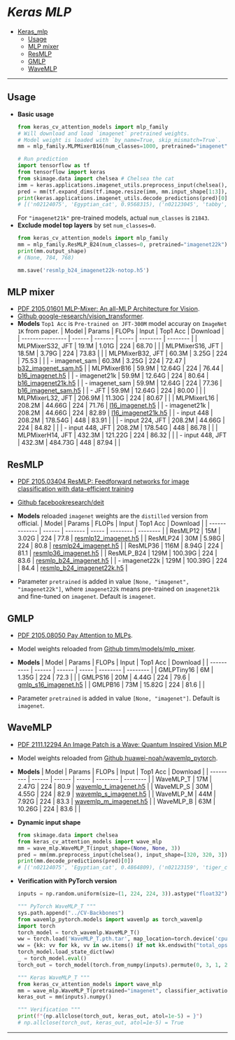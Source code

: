 # ___Keras MLP___
<!-- TOC depthFrom:1 depthTo:6 withLinks:1 updateOnSave:1 orderedList:0 -->

- [Keras_mlp](#kerasmlp)
  - [Usage](#usage)
  - [MLP mixer](#mlp-mixer)
  - [ResMLP](#resmlp)
  - [GMLP](#gmlp)
  - [WaveMLP](#wavemlp)

<!-- /TOC -->
***

## Usage
  - **Basic usage**
    ```py
    from keras_cv_attention_models import mlp_family
    # Will download and load `imagenet` pretrained weights.
    # Model weight is loaded with `by_name=True, skip_mismatch=True`.
    mm = mlp_family.MLPMixerB16(num_classes=1000, pretrained="imagenet")

    # Run prediction
    import tensorflow as tf
    from tensorflow import keras
    from skimage.data import chelsea # Chelsea the cat
    imm = keras.applications.imagenet_utils.preprocess_input(chelsea(), mode='tf') # model="tf" or "torch"
    pred = mm(tf.expand_dims(tf.image.resize(imm, mm.input_shape[1:3]), 0)).numpy()
    print(keras.applications.imagenet_utils.decode_predictions(pred)[0])
    # [('n02124075', 'Egyptian_cat', 0.9568315), ('n02123045', 'tabby', 0.017994137), ...]
    ```
    For `"imagenet21k"` pre-trained models, actual `num_classes` is `21843`.
  - **Exclude model top layers** by set `num_classes=0`.
    ```py
    from keras_cv_attention_models import mlp_family
    mm = mlp_family.ResMLP_B24(num_classes=0, pretrained="imagenet22k")
    print(mm.output_shape)
    # (None, 784, 768)

    mm.save('resmlp_b24_imagenet22k-notop.h5')
    ```
## MLP mixer
  - [PDF 2105.01601 MLP-Mixer: An all-MLP Architecture for Vision](https://arxiv.org/pdf/2105.01601.pdf).
  - [Github google-research/vision_transformer](https://github.com/google-research/vision_transformer#available-mixer-models).
  - **Models** `Top1 Acc` is `Pre-trained on JFT-300M` model accuray on `ImageNet 1K` from paper.
    | Model            | Params | FLOPs   | Input | Top1 Acc | Download |
    | ---------------- | ------ | ------- | ----- | -------- | -------- |
    | MLPMixerS32, JFT | 19.1M  | 1.01G   | 224   | 68.70    |          |
    | MLPMixerS16, JFT | 18.5M  | 3.79G   | 224   | 73.83    |          |
    | MLPMixerB32, JFT | 60.3M  | 3.25G   | 224   | 75.53    |          |
    | - imagenet_sam   | 60.3M  | 3.25G   | 224   | 72.47    | [b32_imagenet_sam.h5](https://github.com/leondgarse/keras_cv_attention_models/releases/download/mlp_family/mlp_mixer_b32_imagenet_sam.h5) |
    | MLPMixerB16      | 59.9M  | 12.64G  | 224   | 76.44    | [b16_imagenet.h5](https://github.com/leondgarse/keras_cv_attention_models/releases/download/mlp_family/mlp_mixer_b16_imagenet.h5) |
    | - imagenet21k    | 59.9M  | 12.64G  | 224   | 80.64    | [b16_imagenet21k.h5](https://github.com/leondgarse/keras_cv_attention_models/releases/download/mlp_family/mlp_mixer_b16_imagenet21k.h5) |
    | - imagenet_sam   | 59.9M  | 12.64G  | 224   | 77.36    | [b16_imagenet_sam.h5](https://github.com/leondgarse/keras_cv_attention_models/releases/download/mlp_family/mlp_mixer_b16_imagenet_sam.h5) |
    | - JFT            | 59.9M  | 12.64G  | 224   | 80.00    |          |
    | MLPMixerL32, JFT | 206.9M | 11.30G  | 224   | 80.67    |          |
    | MLPMixerL16      | 208.2M | 44.66G  | 224   | 71.76    | [l16_imagenet.h5](https://github.com/leondgarse/keras_cv_attention_models/releases/download/mlp_family/mlp_mixer_l16_imagenet.h5) |
    | - imagenet21k    | 208.2M | 44.66G  | 224   | 82.89    | [l16_imagenet21k.h5](https://github.com/leondgarse/keras_cv_attention_models/releases/download/mlp_family/mlp_mixer_l16_imagenet21k.h5) |
    | - input 448      | 208.2M | 178.54G | 448   | 83.91    |          |
    | - input 224, JFT | 208.2M | 44.66G  | 224   | 84.82    |          |
    | - input 448, JFT | 208.2M | 178.54G | 448   | 86.78    |          |
    | MLPMixerH14, JFT | 432.3M | 121.22G | 224   | 86.32    |          |
    | - input 448, JFT | 432.3M | 484.73G | 448   | 87.94    |          |
## ResMLP
  - [PDF 2105.03404 ResMLP: Feedforward networks for image classification with data-efficient training](https://arxiv.org/pdf/2105.03404.pdf)
  - [Github facebookresearch/deit](https://github.com/facebookresearch/deit)
  - **Models** reloaded `imagenet` weights are the `distilled` version from official.
    | Model         | Params | FLOPs   | Input | Top1 Acc | Download |
    | ------------- | ------ | ------- | ----- | -------- | -------- |
    | ResMLP12      | 15M    | 3.02G   | 224   | 77.8     | [resmlp12_imagenet.h5](https://github.com/leondgarse/keras_cv_attention_models/releases/download/mlp_family/resmlp12_imagenet.h5) |
    | ResMLP24      | 30M    | 5.98G   | 224   | 80.8     | [resmlp24_imagenet.h5](https://github.com/leondgarse/keras_cv_attention_models/releases/download/mlp_family/resmlp24_imagenet.h5) |
    | ResMLP36      | 116M   | 8.94G   | 224   | 81.1     | [resmlp36_imagenet.h5](https://github.com/leondgarse/keras_cv_attention_models/releases/download/mlp_family/resmlp36_imagenet.h5) |
    | ResMLP_B24    | 129M   | 100.39G | 224   | 83.6     | [resmlp_b24_imagenet.h5](https://github.com/leondgarse/keras_cv_attention_models/releases/download/mlp_family/resmlp_b24_imagenet.h5) |
    | - imagenet22k | 129M   | 100.39G | 224   | 84.4     | [resmlp_b24_imagenet22k.h5](https://github.com/leondgarse/keras_cv_attention_models/releases/download/mlp_family/resmlp_b24_imagenet22k.h5) |

  - Parameter `pretrained` is added in value `[None, "imagenet", "imagenet22k"]`, where `imagenet22k` means pre-trained on `imagenet21k` and fine-tuned on `imagenet`. Default is `imagenet`.
## GMLP
  - [PDF 2105.08050 Pay Attention to MLPs](https://arxiv.org/pdf/2105.08050.pdf).
  - Model weights reloaded from [Github timm/models/mlp_mixer](https://github.com/rwightman/pytorch-image-models/blob/master/timm/models/mlp_mixer.py).
  - **Models**
    | Model      | Params | FLOPs  | Input | Top1 Acc | Download |
    | ---------- | ------ | ------ | ----- | -------- | -------- |
    | GMLPTiny16 | 6M     | 1.35G  | 224   | 72.3     |          |
    | GMLPS16    | 20M    | 4.44G  | 224   | 79.6     | [gmlp_s16_imagenet.h5](https://github.com/leondgarse/keras_cv_attention_models/releases/download/mlp_family/gmlp_s16_imagenet.h5) |
    | GMLPB16    | 73M    | 15.82G | 224   | 81.6     |          |

  - Parameter `pretrained` is added in value `[None, "imagenet"]`. Default is `imagenet`.
## WaveMLP
  - [PDF 2111.12294 An Image Patch is a Wave: Quantum Inspired Vision MLP](https://arxiv.org/pdf/2111.12294.pdf)
  - Model weights reloaded from [Github huawei-noah/wavemlp_pytorch](https://github.com/huawei-noah/CV-Backbones/tree/master/wavemlp_pytorch).
  - **Models**
    | Model     | Params | FLOPs  | Input | Top1 Acc | Download |
    | --------- | ------ | ------ | ----- | -------- | -------- |
    | WaveMLP_T | 17M    | 2.47G  | 224   | 80.9     | [wavemlp_t_imagenet.h5](https://github.com/leondgarse/keras_cv_attention_models/releases/download/mlp_family/wavemlp_t_imagenet.h5) |
    | WaveMLP_S | 30M    | 4.55G  | 224   | 82.9     | [wavemlp_s_imagenet.h5](https://github.com/leondgarse/keras_cv_attention_models/releases/download/mlp_family/wavemlp_s_imagenet.h5) |
    | WaveMLP_M | 44M    | 7.92G  | 224   | 83.3     | [wavemlp_m_imagenet.h5](https://github.com/leondgarse/keras_cv_attention_models/releases/download/mlp_family/wavemlp_m_imagenet.h5) |
    | WaveMLP_B | 63M    | 10.26G | 224   | 83.6     |          |

  - **Dynamic input shape**
    ```py
    from skimage.data import chelsea
    from keras_cv_attention_models import wave_mlp
    mm = wave_mlp.WaveMLP_T(input_shape=(None, None, 3))
    pred = mm(mm.preprocess_input(chelsea(), input_shape=[320, 320, 3]))
    print(mm.decode_predictions(pred)[0])
    # [('n02124075', 'Egyptian_cat', 0.4864809), ('n02123159', 'tiger_cat', 0.14551573), ...]
    ```
  - **Verification with PyTorch version**
    ```py
    inputs = np.random.uniform(size=(1, 224, 224, 3)).astype("float32")

    """ PyTorch WaveMLP_T """
    sys.path.append("../CV-Backbones")
    from wavemlp_pytorch.models import wavemlp as torch_wavemlp
    import torch
    torch_model = torch_wavemlp.WaveMLP_T()
    ww = torch.load('WaveMLP_T.pth.tar', map_location=torch.device('cpu'))
    ww = {kk: vv for kk, vv in ww.items() if not kk.endswith("total_ops") and not kk.endswith("total_params")}
    torch_model.load_state_dict(ww)
    _ = torch_model.eval()
    torch_out = torch_model(torch.from_numpy(inputs).permute(0, 3, 1, 2)).detach().numpy()

    """ Keras WaveMLP_T """
    from keras_cv_attention_models import wave_mlp
    mm = wave_mlp.WaveMLP_T(pretrained="imagenet", classifier_activation=None)
    keras_out = mm(inputs).numpy()

    """ Verification """
    print(f"{np.allclose(torch_out, keras_out, atol=1e-5) = }")
    # np.allclose(torch_out, keras_out, atol=1e-5) = True
    ```
***
